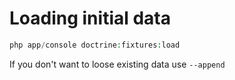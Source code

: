 # Loading initial data


```php
php app/console doctrine:fixtures:load
```

If you don't want to loose existing data use ```--append```
